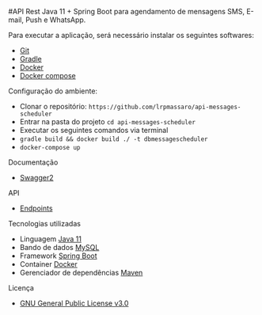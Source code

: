 #API Rest Java 11 + Spring Boot para agendamento de mensagens SMS, E-mail, Push e WhatsApp.

Para executar a aplicação, será necessário instalar os seguintes softwares:
- [Git](https://git-scm.com/book/en/v2/Getting-Started-Installing-Git)
- [Gradle](https://github.com/gradle/gradle/blob/master/README.md)
- [Docker](https://docs.docker.com/engine/install)
- [Docker compose](https://docs.docker.com/compose/install)

Configuração do ambiente:
- Clonar o repositório: `https://github.com/lrpmassaro/api-messages-scheduler`
- Entrar na pasta do projeto `cd api-messages-scheduler`
- Executar os seguintes comandos via terminal
- `gradle build && docker build ./ -t dbmessagescheduler`
- `docker-compose up`

Documentação
- [Swagger2](http://localhost:8080/message-scheduler/swagger-ui.html)

API
- [Endpoints](https://)

Tecnologias utilizadas
- Linguagem [Java 11](https://www.oracle.com/br/java/)
- Bando de dados [MySQL](https://)
- Framework [Spring Boot](https://spring.io/projects/spring-boot)
- Container [Docker](https://www.docker.com/)
- Gerenciador de dependências [Maven](https://)

Licença 
- [GNU General Public License v3.0](https://github.com/bosofelipe/message-scheduler/blob/main/LICENSE)
